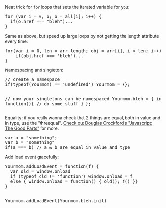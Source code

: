 <p>Neat trick for <code>for</code> loops that sets the iterated variable for you:</p>
<pre class="code">
for (var i = 0, o; o = all[i]; i++) {
  if(o.href === "bleh")...
}
</pre>

<p>Same as above, but speed up large loops by not getting the length attribute every time:</p>
<pre class="code">
for(var i = 0, len = arr.length; obj = arr[i], i < len; i++){
    if(obj.href === 'bleh')...
}
</pre>

<p>Namespacing and singleton:
<pre class="code">
// create a namespace
if(typeof(Yourmom) == 'undefined') Yourmom = {};

// now your singletons can be namespaced
Yourmom.bleh = {
  init: function(){
    // do some stuff
  }
};
</pre></p>

<p>Equality: if you really wanna check that 2 things are equal, both in value and in type, use the "threequal". <a href="http://www.youtube.com/watch?v=hQVTIJBZook&eurl=http%3A%2F%2Fgoogle-code-updates.blogspot.com%2F2009%2F03%2Fdoug-crockford-javascript-good-parts.html&feature=player_embedded">Check out Douglas Crockford's "Javascript: The Good Parts"</a> for more.</p>
<pre class="code">
var a = "something";
var b = "something"
if(a === b) // a & b are equal in value and type
</pre>

<p>Add load event gracefully:</p>
<pre class="code">
Yourmom.addLoadEvent = function(f) {
  var old = window.onload
  if (typeof old != 'function') window.onload = f
  else { window.onload = function() { old(); f() }}
}

Yourmom.addLoadEvent(Yourmom.bleh.init)
</pre>

